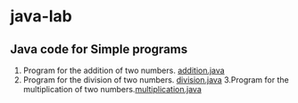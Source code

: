 # java-lab
## Java code for Simple programs 
1. Program for the addition of two numbers. [addition.java](https://github.com/keerthi3119/java-lab/blob/main/addition.java)
2. Program for the division of two numbers. [division.java](https://github.com/keerthi3119/java-lab/blob/main/division.java) 
3.Program for the multiplication of two numbers.[multiplication.java](https://github.com/keerthi3119/java-lab/blob/main/multiplication.java)
